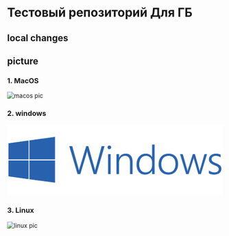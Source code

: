 # Тестовый репозиторий Для ГБ

## local changes 

## picture 
### 1. MacOS
![macos pic](macos.png)

### 2. windows
![windows pic](windows.png)

### 3. Linux
![linux pic](linux.png)